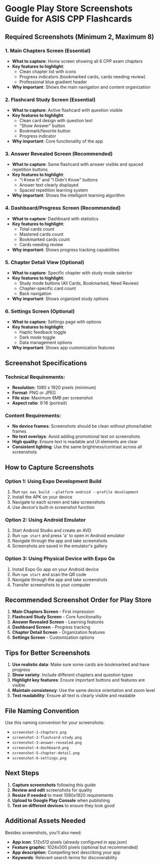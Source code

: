 # Google Play Store Screenshots Guide for ASIS CPP Flashcards

## Required Screenshots (Minimum 2, Maximum 8)

### 1. **Main Chapters Screen** (Essential)
- **What to capture**: Home screen showing all 6 CPP exam chapters
- **Key features to highlight**: 
  - Clean chapter list with icons
  - Progress indicators (bookmarked cards, cards needing review)
  - Professional blue gradient header
- **Why important**: Shows the main navigation and content organization

### 2. **Flashcard Study Screen** (Essential)
- **What to capture**: Active flashcard with question visible
- **Key features to highlight**:
  - Clean card design with question text
  - "Show Answer" button
  - Bookmark/favorite button
  - Progress indicator
- **Why important**: Core functionality of the app

### 3. **Answer Revealed Screen** (Recommended)
- **What to capture**: Same flashcard with answer visible and spaced repetition buttons
- **Key features to highlight**:
  - "I Knew It" and "I Didn't Know" buttons
  - Answer text clearly displayed
  - Spaced repetition learning system
- **Why important**: Shows the intelligent learning algorithm

### 4. **Dashboard/Progress Screen** (Recommended)
- **What to capture**: Dashboard with statistics
- **Key features to highlight**:
  - Total cards count
  - Mastered cards count
  - Bookmarked cards count
  - Cards needing review
- **Why important**: Shows progress tracking capabilities

### 5. **Chapter Detail View** (Optional)
- **What to capture**: Specific chapter with study mode selector
- **Key features to highlight**:
  - Study mode buttons (All Cards, Bookmarked, Need Review)
  - Chapter-specific card count
  - Back navigation
- **Why important**: Shows organized study options

### 6. **Settings Screen** (Optional)
- **What to capture**: Settings page with options
- **Key features to highlight**:
  - Haptic feedback toggle
  - Dark mode toggle
  - Data management options
- **Why important**: Shows app customization features

## Screenshot Specifications

### Technical Requirements:
- **Resolution**: 1080 x 1920 pixels (minimum)
- **Format**: PNG or JPEG
- **File size**: Maximum 8MB per screenshot
- **Aspect ratio**: 9:16 (portrait)

### Content Requirements:
- **No device frames**: Screenshots should be clean without phone/tablet frames
- **No text overlays**: Avoid adding promotional text on screenshots
- **High quality**: Ensure text is readable and UI elements are clear
- **Consistent lighting**: Use the same brightness/contrast across all screenshots

## How to Capture Screenshots

### Option 1: Using Expo Development Build
1. Run `npx eas build --platform android --profile development`
2. Install the APK on your device
3. Navigate to each screen and take screenshots
4. Use device's built-in screenshot function

### Option 2: Using Android Emulator
1. Start Android Studio and create an AVD
2. Run `npm start` and press 'a' to open in Android emulator
3. Navigate through the app and take screenshots
4. Screenshots are saved in the emulator's gallery

### Option 3: Using Physical Device with Expo Go
1. Install Expo Go app on your Android device
2. Run `npm start` and scan the QR code
3. Navigate through the app and take screenshots
4. Transfer screenshots to your computer

## Recommended Screenshot Order for Play Store

1. **Main Chapters Screen** - First impression
2. **Flashcard Study Screen** - Core functionality
3. **Answer Revealed Screen** - Learning features
4. **Dashboard Screen** - Progress tracking
5. **Chapter Detail Screen** - Organization features
6. **Settings Screen** - Customization options

## Tips for Better Screenshots

1. **Use realistic data**: Make sure some cards are bookmarked and have progress
2. **Show variety**: Include different chapters and question types
3. **Highlight key features**: Ensure important buttons and features are visible
4. **Maintain consistency**: Use the same device orientation and zoom level
5. **Test readability**: Ensure all text is clearly visible and readable

## File Naming Convention

Use this naming convention for your screenshots:
- `screenshot-1-chapters.png`
- `screenshot-2-flashcard-study.png`
- `screenshot-3-answer-revealed.png`
- `screenshot-4-dashboard.png`
- `screenshot-5-chapter-detail.png`
- `screenshot-6-settings.png`

## Next Steps

1. **Capture screenshots** following this guide
2. **Review and edit** screenshots for quality
3. **Resize if needed** to meet 1080x1920 requirements
4. **Upload to Google Play Console** when publishing
5. **Test on different devices** to ensure they look good

## Additional Assets Needed

Besides screenshots, you'll also need:
- **App icon**: 512x512 pixels (already configured in app.json)
- **Feature graphic**: 1024x500 pixels (optional but recommended)
- **App description**: Compelling text describing your app
- **Keywords**: Relevant search terms for discoverability 
